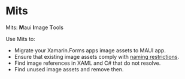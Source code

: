 # Mits

Mits: **M**aui **I**mage **T**ools

Use Mits to:

 * Migrate your Xamarin.Forms apps image assets to MAUI app.
 * Ensure that existing image assets comply with [naming restrictions](https://learn.microsoft.com/en-us/dotnet/maui/user-interface/controls/image?view=net-maui-8.0#load-a-local-image).
 * Find image references in XAML and C# that do not resolve.
 * Find unused image assets and remove then.


